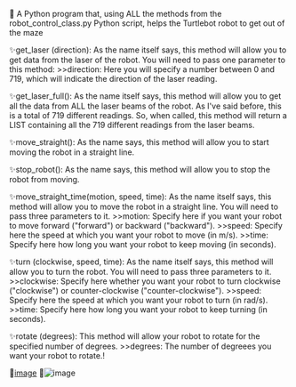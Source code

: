 👋 A Python program that, using ALL the methods from the robot_control_class.py Python script, helps the Turtlebot robot to get out of the maze

✨get_laser (direction): As the name itself says, this method will allow you to get data from the laser of the robot. You will need to pass one parameter to this method:
           >>direction: Here you will specify a number between 0 and 719, which will indicate the direction of the laser reading.
           
✨get_laser_full(): As the name itself says, this method will allow you to get all the data from ALL the laser beams of the robot. As I've said before, this is a total of 719 different readings. So, when called, this method will return a LIST containing all the 719 different readings from the laser beams.

✨move_straight(): As the name says, this method will allow you to start moving the robot in a straight line.

✨stop_robot(): As the name says, this method will allow you to stop the robot from moving.

✨move_straight_time(motion, speed, time): As the name itself says, this method will allow you to move the robot in a straight line. You will need to pass three parameters to it.
           >>motion: Specify here if you want your robot to move forward ("forward") or backward ("backward").
           >>speed: Specify here the speed at which you want your robot to move (in m/s).
           >>time: Specify here how long you want your robot to keep moving (in seconds).

✨turn (clockwise, speed, time): As the name itself says, this method will allow you to turn the robot. You will need to pass three parameters to it.
           >>clockwise: Specify here whether you want your robot to turn clockwise ("clockwise") or counter-clockwise ("counter-clockwise").
           >>speed: Specify here the speed at which you want your robot to turn (in rad/s).
           >>time: Specify here how long you want your robot to keep turning (in seconds).

✨rotate (degrees): This method will allow your robot to rotate for the specified number of degrees.
           >>degrees: The number of degreees you want your robot to rotate.!
           
👀[image](https://user-images.githubusercontent.com/108583279/202231128-6654df3e-0618-4c87-b554-b561f8f97039.png)
👀![image](https://user-images.githubusercontent.com/108583279/202231350-4552b8bb-34ea-4bd4-9866-a7af502475f3.png)

